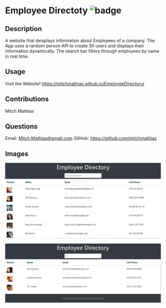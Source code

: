 # Employee Directoty ![badge](https://img.shields.io/badge/license-MIT-blue)

## Description 

A website that deisplays information about Employees of a company. The App uses a random person API to create 30 users and displays their information dynamically. The search bar filters through employees by name in real time.

## Usage 

Visit the Website!  https://mitchmathias.github.io/EmployeeDirectory/

## Contributions 

Mitch Mathias

## Questions 

Email: Mitch.Mathias@gmail.com
GitHub: https://github.com/mitchmathias

## Images

![screenshot](employee-directory/public/Screenshot.png)

![screenshot](employee-directory/public/Screenshot2.png)
